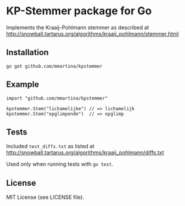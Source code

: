KP-Stemmer package for Go
=========================
Implements the Kraaij-Pohlmann stemmer as described at
   <http://snowball.tartarus.org/algorithms/kraaij_pohlmann/stemmer.html>

Installation
-------------
    go get github.com/mmartina/kpstemmer

Example
-------
    import "github.com/mmartina/kpstemmer"

    kpstemmer.Stem("lichamelijke") // => lichamelijk
    kpstemmer.Stem("opglimpende")  // => opglimp

Tests
-----
Included `test_diffs.txt` as listed at
    <http://snowball.tartarus.org/algorithms/kraaij_pohlmann/diffs.txt>

Used only when running tests with `go test`.

License
-------
MIT License (see LICENSE file).